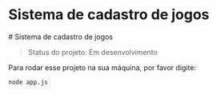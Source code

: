 <h1>Sistema de cadastro de jogos</h1>
# Sistema de cadastro de jogos

> Status do projeto: Em desenvolvimento

Para rodar esse projeto na sua máquina, por favor digite:

```
node app.js
```
